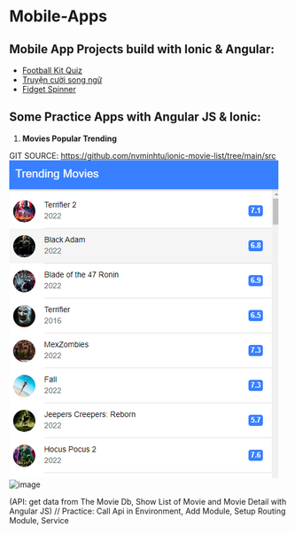 # Mobile-Apps

## Mobile App Projects build with Ionic & Angular:
* [Football Kit Quiz](https://play.google.com/store/apps/details?id=com.mtstudio.footballkitsquiz)
* [Truyện cười song ngữ](https://play.google.com/store/apps/details?id=com.mtstudio.lightstar.truyencuoisongngu)
* [Fidget Spinner](https://play.google.com/store/apps/details?id=com.mtstudio.relaxgame.fidgethandspinnergalaxy)


## Some Practice Apps with Angular JS & Ionic:

1. **Movies Popular Trending**


GIT SOURCE: https://github.com/nvminhtu/ionic-movie-list/tree/main/src
![Trending Movie](/trending-movies.png "Trending Movie")
![image](https://user-images.githubusercontent.com/3124729/200194094-8b1d0348-d8fc-42a4-a849-44f371a290be.png)

(API: get data from The Movie Db, Show List of Movie and Movie Detail with Angular JS) 
// Practice: Call Api in Environment, Add Module, Setup Routing Module, Service




